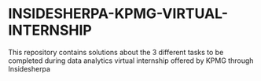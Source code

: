 # INSIDESHERPA-KPMG-VIRTUAL-INTERNSHIP
This repository contains solutions about the 3 different tasks to be completed during data analytics virtual internship offered by KPMG through Insidesherpa
